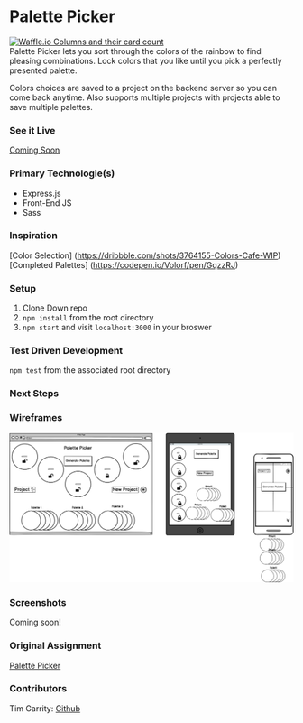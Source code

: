 # Palette Picker
[![Waffle.io Columns and their card count](https://badge.waffle.io/Salamandastron1/palette-picker.svg?columns=all)](https://waffle.io/Salamandastron1/palette-picker)<br>
Palette Picker lets you sort through the colors of the rainbow to find pleasing combinations. Lock colors that you like until you pick a perfectly presented palette. 

Colors choices are saved to a project on the backend server so you can come back anytime. Also supports multiple projects with projects able to save multiple palettes.

### See it Live
[Coming Soon]()

### Primary Technologie(s)
* Express.js
* Front-End JS
* Sass

### Inspiration
[Color Selection] (https://dribbble.com/shots/3764155-Colors-Cafe-WIP)
[Completed Palettes] (https://codepen.io/Volorf/pen/GqzzRJ)

### Setup

1. Clone Down repo
2. `npm install` from the root directory
3. `npm start` and visit `localhost:3000` in your broswer

### Test Driven Development

`npm test` from the associated root directory

### Next Steps

### Wireframes

![Wireframes](./public/wireframe.png)

### Screenshots

Coming soon!

### Original Assignment

[Palette Picker](http://frontend.turing.io/projects/palette-picker.html)

### Contributors

Tim Garrity: [Github](https://github.com/Salamandastron1) <br>
